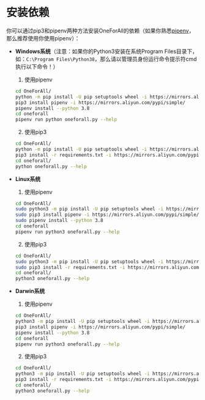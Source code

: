 # 安装依赖

你可以通过pip3和pipenv两种方法安装OneForAll的依赖（如果你熟悉[pipenv](https://docs.pipenv.org/en/latest/)，那么推荐使用你使用pipenv）：

* **Windows系统**（注意：如果你的Python3安装在系统Program Files目录下，如：`C:\Program Files\Python38`，那么请以管理员身份运行命令提示符cmd执行以下命令！）

    1. 使用pipenv

    ```bash
    cd OneForAll/
    python -m pip install -U pip setuptools wheel -i https://mirrors.aliyun.com/pypi/simple/
    pip3 install pipenv -i https://mirrors.aliyun.com/pypi/simple/
    pipenv install --python 3.8
    cd oneforall
    pipenv run python oneforall.py --help
    ```

    2. 使用pip3

    ```bash
    cd OneForAll/
    python -m pip install -U pip setuptools wheel -i https://mirrors.aliyun.com/pypi/simple/
    pip3 install -r requirements.txt -i https://mirrors.aliyun.com/pypi/simple/
    cd oneforall/
    python oneforall.py --help
    ```
* **Linux系统**

    1. 使用pipenv
    ```bash
    cd OneForAll/
    sudo python3 -m pip install -U pip setuptools wheel -i https://mirrors.aliyun.com/pypi/simple/
    sudo pip3 install pipenv -i https://mirrors.aliyun.com/pypi/simple/
    sudo pipenv install --python 3.8
    cd oneforall
    pipenv run python3 oneforall.py --help
    ```
    2. 使用pip3
    ```bash
    cd OneForAll/
    sudo python3 -m pip install -U pip setuptools wheel -i https://mirrors.aliyun.com/pypi/simple/
    sudo pip3 install -r requirements.txt -i https://mirrors.aliyun.com/pypi/simple/
    cd oneforall/
    python3 oneforall.py --help
    ```
* **Darwin系统**

    1. 使用pipenv
    ```bash
    cd OneForAll/
    python3 -m pip install -U pip setuptools wheel -i https://mirrors.aliyun.com/pypi/simple/
    pip3 install pipenv -i https://mirrors.aliyun.com/pypi/simple/
    pipenv install --python 3.8
    cd oneforall
    pipenv run python3 oneforall.py --help
    ```
    2. 使用pip3
    ```bash
    cd OneForAll/
    python3 -m pip install -U pip setuptools wheel -i https://mirrors.aliyun.com/pypi/simple/
    pip3 install -r requirements.txt -i https://mirrors.aliyun.com/pypi/simple/
    cd oneforall/
    python3 oneforall.py --help
    ```
